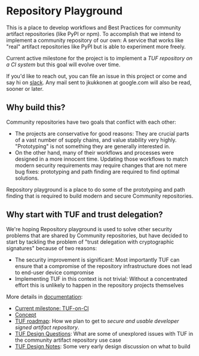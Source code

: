 # Repository Playground

This is a place to develop workflows and Best Practices for community artifact repositories (like PyPI or npm). To accomplish that we intend to implement a community repository of our own: A service that works like "real" artifact repositories like PyPI but is able to experiment more freely.

Current active milestone for the project is to implement a _TUF repository on a CI system_ but this goal will evolve over time.

If you'd like to reach out, you can file an issue in this project or come and say hi on [slack](https://cloud-native.slack.com/archives/C04SHK2DPK9). Any mail sent to jkukkonen at google.com will also be read, sooner or later.

## Why build this?

Community repositories have two goals that conflict with each other:

* The projects are conservative for good reasons: They are crucial parts of a vast number of supply chains, and value stability very highly. "Prototyping" is not something they are generally interested in.
* On the other hand, many of their workflows and processes were designed in a more innocent time. Updating those workflows to match modern security requirements may require changes that are not mere bug fixes: prototyping and path finding are required to find optimal solutions.

Repository playground is a place to do some of the prototyping and path finding that is required to build modern and secure Community repositories.

## Why start with TUF and trust delegation?

We're hoping Repository playground is used to solve other security problems that are shared by Community repositories, but have decided to start by tackling the problem of "trust delegation with cryptographic signatures" because of two reasons:

* The security improvement is significant: Most importantly TUF can ensure that a compromise of the repository infrastructure does not lead to end-user device compromise
* Implementing TUF in this context is not trivial: Without a concentrated effort this is unlikely to happen in the repository projects themselves

More details in [documentation](docs/):
 * [Current milestone: TUF-on-CI](playground/)
 * [Concept](docs/CONCEPT.md)
 * [TUF roadmap](docs/TUF-ROADMAP.md): How we plan to get to _secure and usable developer signed artifact repository_.
 * [TUF Design Questions](docs/TUF-DESIGN-QUESTIONS.md): What are some of unexplored issues with TUF in the community artifact repository use case
 * [TUF Design Notes](docs/DESIGN-NOTES.md): Some very early design discussion on what to build
